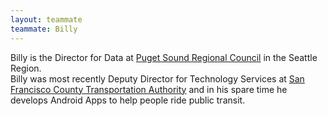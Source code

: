 ```yaml
---
layout: teammate
teammate: Billy
---
```



Billy is the Director for Data at [Puget Sound Regional Council](http://www.psrc.org) in the Seattle Region.  
Billy was most recently Deputy Director for Technology Services at 
[San Francisco County Transportation Authority](http://www.sfcta.org/modeling) and in his spare time he develops Android Apps to help 
people ride public transit.

